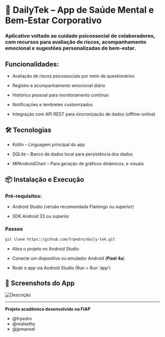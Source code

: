 # 🧠 DailyTek – App de Saúde Mental e Bem-Estar Corporativo

### Aplicativo voltado ao cuidado psicossocial de colaboradores, com recursos para avaliação de riscos, acompanhamento emocional e sugestões personalizadas de bem-estar. 

## Funcionalidades:
- Avaliação de riscos psicossociais por meio de questionários

- Registro e acompanhamento emocional diário

- Histórico pessoal para monitoramento contínuo

- Notificações e lembretes customizados

- Integração com API REST para sincronização de dados (offline-online)

## 🛠️ Tecnologias
- Kotlin – Linguagem principal do app

- SQLite – Banco de dados local para persistência dos dados

- MPAndroidChart – Para geração de gráficos dinâmicos, e visuais

## 📦 Instalação e Execução
### Pré-requisitos:
- Android Studio (versão recomendada Flamingo ou superior)

- SDK Android 33 ou superior

### Passos
````bash
git clone https://github.com/frpedro/daily-tek.git
````
- Abra o projeto no Android Studio

- Conecte um dispositivo ou emulador Android (**Pixel 4a**) 

- Rode o app via Android Studio (Run > Run 'app')
  
## 📱 Screenshots do App
![Descrição](https://imgur.com/a/dailytek-OopqzuH)

---
**Projeto acadêmico desenvolvido na FIAP**
- @frpedro
- @realsethy
- @jpmanoel
